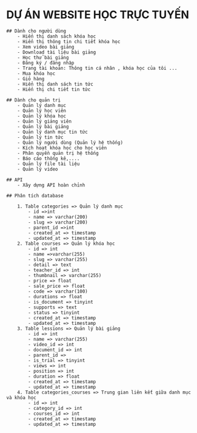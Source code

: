 # DỰ ÁN WEBSITE HỌC TRỰC TUYẾN 

    ## Dành cho người dùng  
        - Hiển thị danh sách khóa học 
        - Hiển thị thông tin chi tiết khóa học 
        - Xem video bài giảng 
        - Download tài liệu bài giảng 
        - Học thử bài giảng 
        - Đăng ký / đăng nhập 
        - Trang tài khoản: Thông tin cá nhân , khóa học của tôi ... 
        - Mua khóa học 
        - Giỏ hàng 
        - Hiển thị danh sách tin tức
        - Hiển thị chi tiết tin tức 

    ## Dành cho quản trị 
        - Quản lý danh mục  
        - Quản lý học viên 
        - Quản lý khóa học
        - Quản lý giảng viên 
        - Quản lý bài giảng 
        - Quản lý danh mục tin tức 
        - Quản lý tin tức 
        - Quản lý người dùng (Quản lý hệ thống)
        - Kích hoạt khóa học cho học viên 
        - Phân quyền quản trị hệ thống
        - Báo cáo thống kê,....
        - Quản lý file tài liệu 
        - Quản lý video 

    ## API 
        - Xây dựng API hoàn chỉnh 

    ## Phân tích database 

        1. Table categories => Quản lý danh mục 
            - id =>int
            - name => varchar(200)
            - slug => varchar(200)
            - parent_id =>int 
            - created_at => timestamp
            - updated_at => timestamp
        2. Table courses => Quản lý khóa học 
            - id => int 
            - name =>varchar(255)
            - slug => varchar(255)
            - detail => text 
            - teacher_id => int 
            - thumbnail => varchar(255)
            - price => float 
            - sale_price => float 
            - code => varchar(100)
            - durations => float 
            - is_document => tinyint 
            - supports => text 
            - status => tinyint 
            - created_at => timestamp
            - updated_at => timestamp
        3. Table lessions => Quản lý bài giảng 
            - id => int 
            - name => varchar(255)
            - video_id => int 
            - document_id => int 
            - parent_id => 
            - is_trial => tinyint 
            - views => int 
            - position => int 
            - duration => float 
            - created_at => timestamp
            - updated_at => timestamp
        4. Table categories_courses => Trung gian liên kết giữa danh mục và khóa học  
            - id => int 
            - category_id => int 
            - courses_id => int 
            - created_at => timestamp
            - updated_at => timestamp
